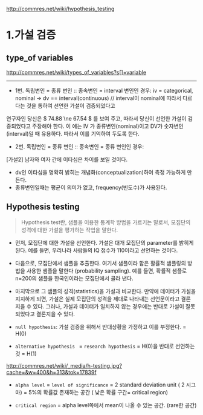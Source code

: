 http://commres.net/wiki/hypothesis_testing
# 1.가설 검증

## type_of variables
http://commres.net/wiki/types_of_variables?s[]=variable

--------------------------

+ 1번. 독립변인 = 종류 변인 :: 종속변인 = interval 변인인 경우:
iv = categorical, nominal -> dv == interval(continuous) // interval이 nominal에 따라서 다르다는 것을 통하여 선언한 가설이 검증되었다고 

연구자인 당신은 $ 74.88 \ne 67.54 $ 를 보여 주고, 따라서 당신이 선언한 가설이 검증되었다고 주장해야 한다. 이 예는 IV 가 종류변인(nominal)이고 DV가 숫자변인(interval)일 때 유용하다. 
따라서 이를 기억하여 두도록 한다.

+ 2번. 독립변인 = 종류 변인 :: 종속변인 = 종류 변인인 경우:


[가설2] 남자와 여자 간에 이타심은 차이를 보일 것이다.

+ dv인 이타심을 명확히 밝히는 개념화(conceptualization)하여 측정 가능하게 만든다.
+ 종류변인일때는 평균이 의미가 없고, frequency(빈도수)가 사용된다.

## Hypothesis testing

> Hypothesis test란, 샘플을 이용한 통계학 방법을 가르키는 말로서, 모집단의 성격에 대한 가설을 평가하는 작업을 말한다.

+ 먼저, 모집단에 대한 가설을 선언한다. 가설은 대개 모집단의 parameter를 밝히게 된다. 예를 들면, 우리나라 사람들의 IQ 점수가 110이라고 선언하는 것이다.


+ 다음으로, 모집단에서 샘플을 추출한다. 여기서 샘플이라 함은 활률적 샘플링의 방법을 사용한 샘플을 말한다 (probability sampling). 예를 들면, 확률적 샘플로 n=200의 샘플을 한국인이라는 모집단에서 골라 낸다.


+ 마지막으로 그 샘플의 성격(statistics)을 가설과 비교한다. 만약에 데이터가 가설을 지지하게 되면, 가설은 실제 모집단의 성격을 제대로 나타내는 선언문이라고 결론 지을 수 있다. 그러나, 가설과 데이터가 일치하지 않는 경우에는 반대로 가설이 잘못되었다고 결론지을 수 있다.


+ `null hypothesis`: 가설 검증을 위해서 반대상황을 가정하고 이를 부정한다. = H(0)

+ `alternative hypothesis ` = `research hypothesis` = H(0)을 반대로 선언하는것 = H(1)

http://commres.net/wiki/_media/h-testing.jpg?cache=&w=400&h=313&tok=17839f

+ `alpha level` = `level of significance` = 2 standard deviation unit ( 2 시그마) = 5%의 확률값 존재하는 공간 ( 낮은 확률 구간= critical region)

+ `critical region` = alpha level쪽에서 mean이 나올 수 있는 공간. (rare한 공간) 


